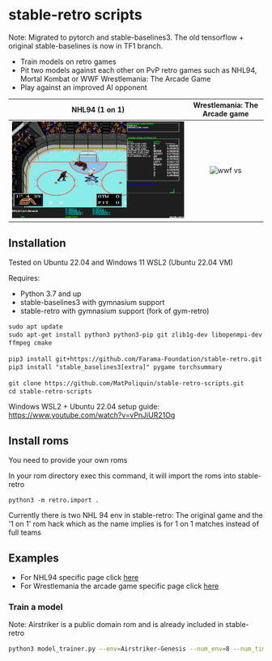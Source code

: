 # stable-retro scripts

Note: Migrated to pytorch and stable-baselines3. The old tensorflow + original stable-baselines is now in TF1 branch.

* Train models on retro games
* Pit two models against each other on PvP retro games such as NHL94, Mortal Kombat or WWF Wrestlemania: The Arcade Game
* Play against an improved AI opponent


NHL94 (1 on 1)           |  Wrestlemania: The Arcade game
:-------------------------:|:-------------------------:
![screenshot 01](./screenshot01.png)  |  ![wwf vs](./vs_screenshot.png)


## Installation

Tested on Ubuntu 22.04 and Windows 11 WSL2 (Ubuntu 22.04 VM)

Requires:
*   Python 3.7 and up
*   stable-baselines3 with gymnasium support
*   stable-retro with gymnasium support (fork of gym-retro)

```
sudo apt update
sudo apt-get install python3 python3-pip git zlib1g-dev libopenmpi-dev ffmpeg cmake

pip3 install git+https://github.com/Farama-Foundation/stable-retro.git
pip3 install "stable_baselines3[extra]" pygame torchsummary

git clone https://github.com/MatPoliquin/stable-retro-scripts.git
cd stable-retro-scripts
```

Windows WSL2 + Ubuntu 22.04 setup guide: https://www.youtube.com/watch?v=vPnJiUR21Og

## Install roms
You need to provide your own roms

In your rom directory exec this command, it will import the roms into stable-retro
```
python3 -m retro.import .
```

Currently there is two NHL 94 env in stable-retro: The original game and the '1 on 1' rom hack which as the name implies is for 1 on 1 matches instead of full teams

## Examples

*   For NHL94 specific page click [here](./NHL94-README.md)
*   For Wrestlemania the arcade game specific page click [here](./WWF-README.md)

### Train a model
Note: Airstriker is a public domain rom and is already included in stable-retro
```bash
python3 model_trainer.py --env=Airstriker-Genesis --num_env=8 --num_timesteps=100_000_000 --play
```
